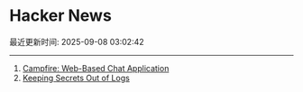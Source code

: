# Hacker News

最近更新时间: 2025-09-08 03:02:42

--- 
1. [Campfire: Web-Based Chat Application](https://github.com/basecamp/once-campfire) 
2. [Keeping Secrets Out of Logs](https://allan.reyes.sh/posts/keeping-secrets-out-of-logs/) 
